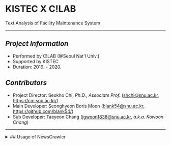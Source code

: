 # KISTEC X C!LAB
Text Analysis of Facility Maintenance System
- - -
## _Project Information_
- Performed by C!LAB (@Seoul Nat'l Univ.)
- Supported by KISTEC
- Duration: 2019. - 2020.

## _Contributors_
- Project Director: Seokho Chi, _Ph.D._, _Associate Prof._ (shchi@snu.ac.kr, https://cm.snu.ac.kr/)
- Main Developer: Seonghyeon Boris Moon (blank54@snu.ac.kr, https://github.com/blank54/)
- Sub Developer: Taeyeon Chang (jgwoon1838@snu.ac.kr, _a.k.a. Kowoon Chang_)








- - -
<details><summary>## Usage of NewsCrawler</summary>
```
from config import Config
with open(FNAME_YOUR_CONFIG, 'r') as f:
    cfg = Config(f)

from kistec import NewsCrawler

input_query = YOUR_QUERY    # '교량+사고+유지관리'
date_from = YOUR_DATE_FROM  # '20190701'
date_to = YOUR_DATE_TO      # '20190705'

news_crawler = NewsCrawler(**crawling_config)

url_list = news_crawler.get_url_list()
articles = news_crawler.get_articles()
```
The results(i.e., **_url_list.pk_**, **_article.pk_**, **_articles.xlsx_**) would be saved as each **_fname_** in config
</details>